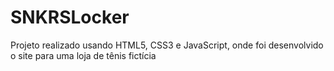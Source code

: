 # SNKRSLocker
Projeto realizado usando HTML5, CSS3 e JavaScript, onde foi desenvolvido o site para uma loja de tênis fictícia
